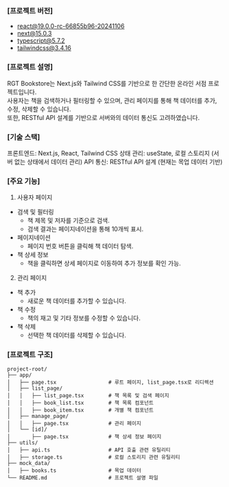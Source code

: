 ### [프로젝트 버전]
- react@19.0.0-rc-66855b96-20241106
- next@15.0.3
- typescript@5.7.2
- tailwindcss@3.4.16

### [프로젝트 설명]
RGT Bookstore는 Next.js와 Tailwind CSS를 기반으로 한 간단한 온라인 서점 프로젝트입니다. <br/>
사용자는 책을 검색하거나 필터링할 수 있으며, 관리 페이지를 통해 책 데이터를 추가, 수정, 삭제할 수 있습니다. <br/>
또한, RESTful API 설계를 기반으로 서버와의 데이터 통신도 고려하였습니다. <br/>

### [기술 스택]
프론트엔드: Next.js, React, Tailwind CSS
상태 관리: useState, 로컬 스토리지 (서버 없는 상태에서 데이터 관리)
API 통신: RESTful API 설계 (현재는 목업 데이터 기반)

### [주요 기능]
1. 사용자 페이지
- 검색 및 필터링
    - 책 제목 및 저자를 기준으로 검색.
    - 검색 결과는 페이지네이션을 통해 10개씩 표시.
- 페이지네이션
    - 페이지 번호 버튼을 클릭해 책 데이터 탐색.
- 책 상세 정보
    - 책을 클릭하면 상세 페이지로 이동하여 추가 정보를 확인 가능.
2. 관리 페이지
- 책 추가
    - 새로운 책 데이터를 추가할 수 있습니다.
- 책 수정
    - 책의 재고 및 기타 정보를 수정할 수 있습니다.
- 책 삭제
    - 선택한 책 데이터를 삭제할 수 있습니다.

### [프로젝트 구조]
```
project-root/
├── app/
│   ├── page.tsx                 # 루트 페이지, list_page.tsx로 리디렉션
│   ├── list_page/
│   │   ├── list_page.tsx        # 책 목록 및 검색 페이지
│   │   ├── book_list.tsx        # 책 목록 컴포넌트
│   │   ├── book_item.tsx        # 개별 책 컴포넌트
│   ├── manage_page/
│   │   ├── page.tsx             # 관리 페이지
│   └── [id]/
│       ├── page.tsx             # 책 상세 정보 페이지
├── utils/
│   ├── api.ts                   # API 호출 관련 유틸리티
│   ├── storage.ts               # 로컬 스토리지 관련 유틸리티
├── mock_data/
│   ├── books.ts                 # 목업 데이터
└── README.md                    # 프로젝트 설명 파일
```